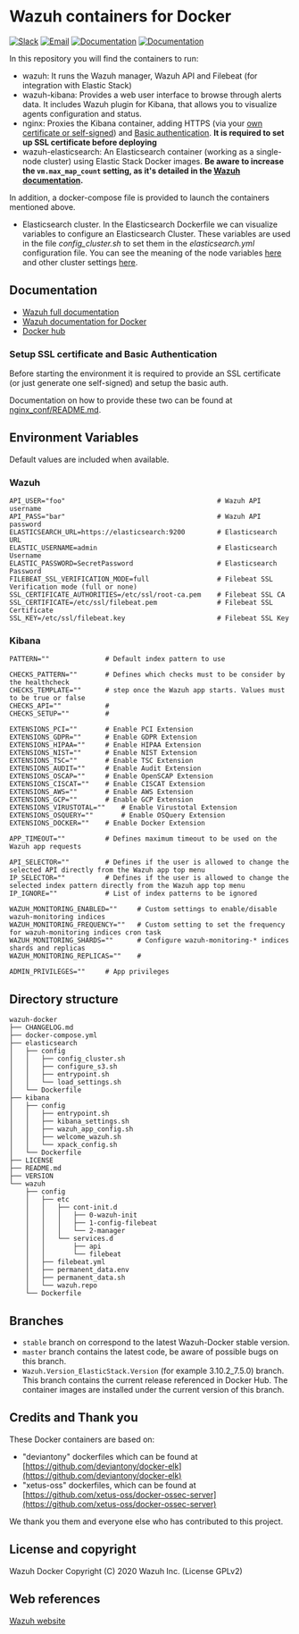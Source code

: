 # Wazuh containers for Docker

[![Slack](https://img.shields.io/badge/slack-join-blue.svg)](https://wazuh.com/community/join-us-on-slack/)
[![Email](https://img.shields.io/badge/email-join-blue.svg)](https://groups.google.com/forum/#!forum/wazuh)
[![Documentation](https://img.shields.io/badge/docs-view-green.svg)](https://documentation.wazuh.com)
[![Documentation](https://img.shields.io/badge/web-view-green.svg)](https://wazuh.com)

In this repository you will find the containers to run:

* wazuh: It runs the Wazuh manager, Wazuh API and Filebeat (for integration with Elastic Stack)
* wazuh-kibana: Provides a web user interface to browse through alerts data. It includes Wazuh plugin for Kibana, that allows you to visualize agents configuration and status.
* nginx: Proxies the Kibana container, adding HTTPS (via your [own certificate or self-signed](nginx_conf/README.md)) and [Basic authentication](https://developer.mozilla.org/en-US/docs/Web/HTTP/Authentication#Basic_authentication_scheme). **It is required to set up SSL certificate before deploying**
* wazuh-elasticsearch: An Elasticsearch container (working as a single-node cluster) using Elastic Stack Docker images. **Be aware to increase the `vm.max_map_count` setting, as it's detailed in the [Wazuh documentation](https://documentation.wazuh.com/current/docker/wazuh-container.html#increase-max-map-count-on-your-host-linux).**

In addition, a docker-compose file is provided to launch the containers mentioned above.

* Elasticsearch cluster. In the Elasticsearch Dockerfile we can visualize variables to configure an Elasticsearch Cluster. These variables are used in the file *config_cluster.sh* to set them in the *elasticsearch.yml* configuration file. You can see the meaning of the node variables [here](https://www.elastic.co/guide/en/elasticsearch/reference/current/modules-node.html) and other cluster settings [here](https://github.com/elastic/elasticsearch/blob/master/distribution/src/config/elasticsearch.yml).

## Documentation

* [Wazuh full documentation](http://documentation.wazuh.com)
* [Wazuh documentation for Docker](https://documentation.wazuh.com/current/docker/index.html)
* [Docker hub](https://hub.docker.com/u/wazuh)


### Setup SSL certificate and Basic Authentication

Before starting the environment it is required to provide an SSL certificate (or just generate one self-signed) and setup the basic auth.

Documentation on how to provide these two can be found at [nginx_conf/README.md](nginx_conf/README.md).


## Environment Variables

Default values are included when available.

### Wazuh
```
API_USER="foo"			                            # Wazuh API username
API_PASS="bar"			                            # Wazuh API password
ELASTICSEARCH_URL=https://elasticsearch:9200        # Elasticsearch URL
ELASTIC_USERNAME=admin                              # Elasticsearch Username
ELASTIC_PASSWORD=SecretPassword                     # Elasticsearch Password
FILEBEAT_SSL_VERIFICATION_MODE=full                 # Filebeat SSL Verification mode (full or none)
SSL_CERTIFICATE_AUTHORITIES=/etc/ssl/root-ca.pem    # Filebeat SSL CA
SSL_CERTIFICATE=/etc/ssl/filebeat.pem               # Filebeat SSL Certificate
SSL_KEY=/etc/ssl/filebeat.key                       # Filebeat SSL Key
```

### Kibana
```
PATTERN=""			    # Default index pattern to use

CHECKS_PATTERN=""		# Defines which checks must to be consider by the healthcheck
CHECKS_TEMPLATE=""		# step once the Wazuh app starts. Values must to be true or false
CHECKS_API=""			#
CHECKS_SETUP=""			#

EXTENSIONS_PCI=""		# Enable PCI Extension
EXTENSIONS_GDPR=""		# Enable GDPR Extension
EXTENSIONS_HIPAA=""     # Enable HIPAA Extension
EXTENSIONS_NIST=""      # Enable NIST Extension
EXTENSIONS_TSC=""       # Enable TSC Extension
EXTENSIONS_AUDIT=""		# Enable Audit Extension
EXTENSIONS_OSCAP=""		# Enable OpenSCAP Extension
EXTENSIONS_CISCAT=""	# Enable CISCAT Extension
EXTENSIONS_AWS=""		# Enable AWS Extension
EXTENSIONS_GCP=""       # Enable GCP Extension
EXTENSIONS_VIRUSTOTAL=""	# Enable Virustotal Extension
EXTENSIONS_OSQUERY=""		# Enable OSQuery Extension
EXTENSIONS_DOCKER=""    # Enable Docker Extension

APP_TIMEOUT=""			# Defines maximum timeout to be used on the Wazuh app requests

API_SELECTOR=""         # Defines if the user is allowed to change the selected API directly from the Wazuh app top menu
IP_SELECTOR=""			# Defines if the user is allowed to change the selected index pattern directly from the Wazuh app top menu
IP_IGNORE=""			# List of index patterns to be ignored

WAZUH_MONITORING_ENABLED=""	    # Custom settings to enable/disable wazuh-monitoring indices
WAZUH_MONITORING_FREQUENCY=""   # Custom setting to set the frequency for wazuh-monitoring indices cron task
WAZUH_MONITORING_SHARDS=""      # Configure wazuh-monitoring-* indices shards and replicas
WAZUH_MONITORING_REPLICAS=""    #

ADMIN_PRIVILEGES=""		# App privileges
```

## Directory structure

    wazuh-docker
    ├── CHANGELOG.md
    ├── docker-compose.yml
    ├── elasticsearch
    │   ├── config
    │   │   ├── config_cluster.sh
    │   │   ├── configure_s3.sh
    │   │   ├── entrypoint.sh
    │   │   └── load_settings.sh
    │   └── Dockerfile
    ├── kibana
    │   ├── config
    │   │   ├── entrypoint.sh
    │   │   ├── kibana_settings.sh
    │   │   ├── wazuh_app_config.sh
    │   │   ├── welcome_wazuh.sh
    │   │   └── xpack_config.sh
    │   └── Dockerfile
    ├── LICENSE
    ├── README.md
    ├── VERSION
    └── wazuh
        ├── config
        │   ├── etc
        │   │   ├── cont-init.d
        │   │   │   ├── 0-wazuh-init
        │   │   │   ├── 1-config-filebeat
        │   │   │   └── 2-manager
        │   │   └── services.d
        │   │       ├── api
        │   │       └── filebeat
        │   ├── filebeat.yml
        │   ├── permanent_data.env
        │   ├── permanent_data.sh
        │   └── wazuh.repo
        └── Dockerfile


## Branches

* `stable` branch on correspond to the latest Wazuh-Docker stable version.
* `master` branch contains the latest code, be aware of possible bugs on this branch.
* `Wazuh.Version_ElasticStack.Version` (for example 3.10.2_7.5.0) branch. This branch contains the current release referenced in Docker Hub. The container images are installed under the current version of this branch.

## Credits and Thank you

These Docker containers are based on:

*  "deviantony" dockerfiles which can be found at [https://github.com/deviantony/docker-elk](https://github.com/deviantony/docker-elk)
*  "xetus-oss" dockerfiles, which can be found at [https://github.com/xetus-oss/docker-ossec-server](https://github.com/xetus-oss/docker-ossec-server)

We thank you them and everyone else who has contributed to this project.

## License and copyright

Wazuh Docker Copyright (C) 2020 Wazuh Inc. (License GPLv2)

## Web references

[Wazuh website](http://wazuh.com)
